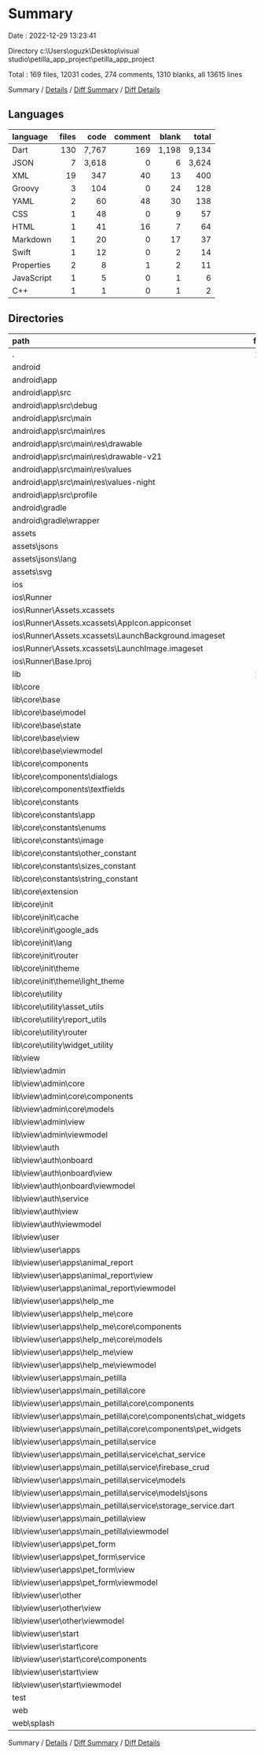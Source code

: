 # Summary

Date : 2022-12-29 13:23:41

Directory c:\\Users\\oguzk\\Desktop\\visual studio\\petilla_app_project\\petilla_app_project

Total : 169 files,  12031 codes, 274 comments, 1310 blanks, all 13615 lines

Summary / [Details](details.md) / [Diff Summary](diff.md) / [Diff Details](diff-details.md)

## Languages
| language | files | code | comment | blank | total |
| :--- | ---: | ---: | ---: | ---: | ---: |
| Dart | 130 | 7,767 | 169 | 1,198 | 9,134 |
| JSON | 7 | 3,618 | 0 | 6 | 3,624 |
| XML | 19 | 347 | 40 | 13 | 400 |
| Groovy | 3 | 104 | 0 | 24 | 128 |
| YAML | 2 | 60 | 48 | 30 | 138 |
| CSS | 1 | 48 | 0 | 9 | 57 |
| HTML | 1 | 41 | 16 | 7 | 64 |
| Markdown | 1 | 20 | 0 | 17 | 37 |
| Swift | 1 | 12 | 0 | 2 | 14 |
| Properties | 2 | 8 | 1 | 2 | 11 |
| JavaScript | 1 | 5 | 0 | 1 | 6 |
| C++ | 1 | 1 | 0 | 1 | 2 |

## Directories
| path | files | code | comment | blank | total |
| :--- | ---: | ---: | ---: | ---: | ---: |
| . | 169 | 12,031 | 274 | 1,310 | 13,615 |
| android | 13 | 245 | 36 | 33 | 314 |
| android\\app | 9 | 201 | 35 | 22 | 258 |
| android\\app\\src | 7 | 94 | 35 | 7 | 136 |
| android\\app\\src\\debug | 1 | 4 | 4 | 1 | 9 |
| android\\app\\src\\main | 5 | 86 | 27 | 5 | 118 |
| android\\app\\src\\main\\res | 4 | 39 | 18 | 4 | 61 |
| android\\app\\src\\main\\res\\drawable | 1 | 9 | 0 | 1 | 10 |
| android\\app\\src\\main\\res\\drawable-v21 | 1 | 9 | 0 | 1 | 10 |
| android\\app\\src\\main\\res\\values | 1 | 12 | 9 | 1 | 22 |
| android\\app\\src\\main\\res\\values-night | 1 | 9 | 9 | 1 | 19 |
| android\\app\\src\\profile | 1 | 4 | 4 | 1 | 9 |
| android\\gradle | 1 | 5 | 1 | 1 | 7 |
| android\\gradle\\wrapper | 1 | 5 | 1 | 1 | 7 |
| assets | 12 | 3,684 | 3 | 7 | 3,694 |
| assets\\jsons | 2 | 3,499 | 0 | 3 | 3,502 |
| assets\\jsons\\lang | 1 | 98 | 0 | 0 | 98 |
| assets\\svg | 10 | 185 | 3 | 4 | 192 |
| ios | 7 | 126 | 2 | 7 | 135 |
| ios\\Runner | 7 | 126 | 2 | 7 | 135 |
| ios\\Runner\\Assets.xcassets | 3 | 45 | 0 | 2 | 47 |
| ios\\Runner\\Assets.xcassets\\AppIcon.appiconset | 1 | 1 | 0 | 0 | 1 |
| ios\\Runner\\Assets.xcassets\\LaunchBackground.imageset | 1 | 21 | 0 | 1 | 22 |
| ios\\Runner\\Assets.xcassets\\LaunchImage.imageset | 1 | 23 | 0 | 1 | 24 |
| ios\\Runner\\Base.lproj | 2 | 68 | 2 | 2 | 72 |
| lib | 129 | 7,755 | 158 | 1,192 | 9,105 |
| lib\\core | 43 | 1,096 | 24 | 172 | 1,292 |
| lib\\core\\base | 7 | 295 | 8 | 51 | 354 |
| lib\\core\\base\\model | 1 | 6 | 0 | 3 | 9 |
| lib\\core\\base\\state | 1 | 6 | 0 | 2 | 8 |
| lib\\core\\base\\view | 3 | 240 | 2 | 31 | 273 |
| lib\\core\\base\\viewmodel | 2 | 43 | 6 | 15 | 64 |
| lib\\core\\components | 6 | 256 | 0 | 29 | 285 |
| lib\\core\\components\\dialogs | 2 | 33 | 0 | 5 | 38 |
| lib\\core\\components\\textfields | 2 | 142 | 0 | 13 | 155 |
| lib\\core\\constants | 17 | 198 | 7 | 32 | 237 |
| lib\\core\\constants\\app | 2 | 27 | 1 | 5 | 33 |
| lib\\core\\constants\\enums | 3 | 18 | 3 | 6 | 27 |
| lib\\core\\constants\\image | 1 | 21 | 0 | 4 | 25 |
| lib\\core\\constants\\other_constant | 1 | 36 | 0 | 2 | 38 |
| lib\\core\\constants\\sizes_constant | 6 | 39 | 0 | 9 | 48 |
| lib\\core\\constants\\string_constant | 4 | 57 | 3 | 6 | 66 |
| lib\\core\\extension | 1 | 4 | 0 | 2 | 6 |
| lib\\core\\init | 8 | 241 | 8 | 37 | 286 |
| lib\\core\\init\\cache | 1 | 19 | 1 | 6 | 26 |
| lib\\core\\init\\google_ads | 1 | 33 | 0 | 6 | 39 |
| lib\\core\\init\\lang | 2 | 109 | 1 | 7 | 117 |
| lib\\core\\init\\router | 1 | 0 | 0 | 2 | 2 |
| lib\\core\\init\\theme | 3 | 80 | 6 | 16 | 102 |
| lib\\core\\init\\theme\\light_theme | 2 | 76 | 6 | 14 | 96 |
| lib\\core\\utility | 4 | 102 | 1 | 21 | 124 |
| lib\\core\\utility\\asset_utils | 1 | 40 | 1 | 9 | 50 |
| lib\\core\\utility\\report_utils | 1 | 18 | 0 | 5 | 23 |
| lib\\core\\utility\\router | 1 | 0 | 0 | 2 | 2 |
| lib\\core\\utility\\widget_utility | 1 | 44 | 0 | 5 | 49 |
| lib\\view | 85 | 6,594 | 134 | 1,012 | 7,740 |
| lib\\view\\admin | 7 | 393 | 9 | 57 | 459 |
| lib\\view\\admin\\core | 2 | 97 | 0 | 9 | 106 |
| lib\\view\\admin\\core\\components | 1 | 75 | 0 | 7 | 82 |
| lib\\view\\admin\\core\\models | 1 | 22 | 0 | 2 | 24 |
| lib\\view\\admin\\view | 2 | 262 | 2 | 30 | 294 |
| lib\\view\\admin\\viewmodel | 3 | 34 | 7 | 18 | 59 |
| lib\\view\\auth | 10 | 649 | 9 | 92 | 750 |
| lib\\view\\auth\\onboard | 5 | 271 | 7 | 43 | 321 |
| lib\\view\\auth\\onboard\\view | 4 | 257 | 6 | 40 | 303 |
| lib\\view\\auth\\onboard\\viewmodel | 1 | 14 | 1 | 3 | 18 |
| lib\\view\\auth\\service | 1 | 40 | 0 | 6 | 46 |
| lib\\view\\auth\\view | 2 | 293 | 2 | 39 | 334 |
| lib\\view\\auth\\viewmodel | 2 | 45 | 0 | 4 | 49 |
| lib\\view\\user | 68 | 5,552 | 116 | 863 | 6,531 |
| lib\\view\\user\\apps | 60 | 5,132 | 102 | 790 | 6,024 |
| lib\\view\\user\\apps\\animal_report | 4 | 569 | 6 | 81 | 656 |
| lib\\view\\user\\apps\\animal_report\\view | 2 | 324 | 0 | 35 | 359 |
| lib\\view\\user\\apps\\animal_report\\viewmodel | 2 | 245 | 6 | 46 | 297 |
| lib\\view\\user\\apps\\help_me | 12 | 785 | 22 | 139 | 946 |
| lib\\view\\user\\apps\\help_me\\core | 2 | 87 | 0 | 8 | 95 |
| lib\\view\\user\\apps\\help_me\\core\\components | 1 | 69 | 0 | 6 | 75 |
| lib\\view\\user\\apps\\help_me\\core\\models | 1 | 18 | 0 | 2 | 20 |
| lib\\view\\user\\apps\\help_me\\view | 4 | 436 | 4 | 58 | 498 |
| lib\\view\\user\\apps\\help_me\\viewmodel | 6 | 262 | 18 | 73 | 353 |
| lib\\view\\user\\apps\\main_petilla | 36 | 3,231 | 62 | 482 | 3,775 |
| lib\\view\\user\\apps\\main_petilla\\core | 3 | 411 | 3 | 50 | 464 |
| lib\\view\\user\\apps\\main_petilla\\core\\components | 3 | 411 | 3 | 50 | 464 |
| lib\\view\\user\\apps\\main_petilla\\core\\components\\chat_widgets | 1 | 44 | 1 | 6 | 51 |
| lib\\view\\user\\apps\\main_petilla\\core\\components\\pet_widgets | 2 | 367 | 2 | 44 | 413 |
| lib\\view\\user\\apps\\main_petilla\\service | 5 | 191 | 1 | 25 | 217 |
| lib\\view\\user\\apps\\main_petilla\\service\\chat_service | 1 | 67 | 0 | 4 | 71 |
| lib\\view\\user\\apps\\main_petilla\\service\\firebase_crud | 1 | 36 | 1 | 4 | 41 |
| lib\\view\\user\\apps\\main_petilla\\service\\models | 2 | 68 | 0 | 12 | 80 |
| lib\\view\\user\\apps\\main_petilla\\service\\models\\jsons | 1 | 36 | 0 | 10 | 46 |
| lib\\view\\user\\apps\\main_petilla\\service\\storage_service.dart | 1 | 20 | 0 | 5 | 25 |
| lib\\view\\user\\apps\\main_petilla\\view | 12 | 1,958 | 10 | 242 | 2,210 |
| lib\\view\\user\\apps\\main_petilla\\viewmodel | 16 | 671 | 48 | 165 | 884 |
| lib\\view\\user\\apps\\pet_form | 8 | 547 | 12 | 88 | 647 |
| lib\\view\\user\\apps\\pet_form\\service | 1 | 17 | 0 | 2 | 19 |
| lib\\view\\user\\apps\\pet_form\\view | 2 | 346 | 1 | 45 | 392 |
| lib\\view\\user\\apps\\pet_form\\viewmodel | 4 | 175 | 11 | 38 | 224 |
| lib\\view\\user\\other | 4 | 161 | 7 | 30 | 198 |
| lib\\view\\user\\other\\view | 2 | 118 | 1 | 16 | 135 |
| lib\\view\\user\\other\\viewmodel | 2 | 43 | 6 | 14 | 63 |
| lib\\view\\user\\start | 4 | 259 | 7 | 43 | 309 |
| lib\\view\\user\\start\\core | 1 | 60 | 0 | 7 | 67 |
| lib\\view\\user\\start\\core\\components | 1 | 60 | 0 | 7 | 67 |
| lib\\view\\user\\start\\view | 1 | 161 | 1 | 22 | 184 |
| lib\\view\\user\\start\\viewmodel | 2 | 38 | 6 | 14 | 58 |
| test | 1 | 12 | 11 | 6 | 29 |
| web | 4 | 129 | 16 | 18 | 163 |
| web\\splash | 2 | 53 | 0 | 10 | 63 |

Summary / [Details](details.md) / [Diff Summary](diff.md) / [Diff Details](diff-details.md)